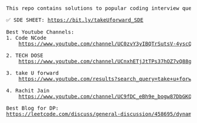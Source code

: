 <pre>This repo contains solutions to popular coding interview questions and useful study material.

✅ SDE SHEET: <a href="https://bit.ly/takeUforward_SDE">https://bit.ly/takeUforward_SDE</a>

Best Youtube Channels:
1. Code NCode
    <a href="https://www.youtube.com/channel/UC0zvY3yIBQTrSutsV-4yscQ">https://www.youtube.com/channel/UC0zvY3yIBQTrSutsV-4yscQ</a>
    
2. TECH DOSE
    <a href="https://www.youtube.com/channel/UCnxhETjJtTPs37hOZ7vQ88g">https://www.youtube.com/channel/UCnxhETjJtTPs37hOZ7vQ88g</a>
    
3. take U forward
    <a href="https://www.youtube.com/results?search_query=take+u+forward">https://www.youtube.com/results?search_query=take+u+forward</a>

4. Rachit Jain
    <a href="https://www.youtube.com/channel/UC9fDC_eBh9e_bogw87DbGKQ">https://www.youtube.com/channel/UC9fDC_eBh9e_bogw87DbGKQ</a>

Best Blog for DP:
<a href="https://leetcode.com/discuss/general-discussion/458695/dynamic-programming-patterns">https://leetcode.com/discuss/general-discussion/458695/dynamic-programming-patterns </a>
   
</pre>
